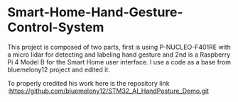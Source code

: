 # Smart-Home-Hand-Gesture-Control-System
This project is composed of two parts, first is using P-NUCLEO-F401RE with a micro lidar for detecting and labeling hand gesture and 2nd is a Raspberry Pi 4 Model B for the Smart Home user interface. I use a code as a base from bluemelony12 project and edited it.


To properly credited his work here is the repository link :https://github.com/bluemelony12/STM32_AI_HandPosture_Demo.git

